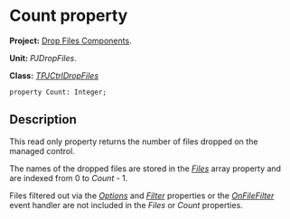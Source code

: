 <a href='Hidden comment: 
$Rev$
$Date$
'></a>

# Count property #

**Project:** [Drop Files Components](DropFilesComponents.md).

**Unit:** _PJDropFiles_.

**Class:** _[TPJCtrlDropFiles](TPJCtrlDropFiles.md)_

```
property Count: Integer;
```

## Description ##

This read only property returns the number of files dropped on the managed control.

The names of the dropped files are stored in the _[Files](TPJCtrlDropFilesFiles.md)_ array property and are indexed from 0 to _Count_ - 1.

Files filtered out via the _[Options](TPJCtrlDropFilesOptions.md)_ and _[Filter](TPJCtrlDropFilesFilter.md)_ properties or the _[OnFileFilter](TPJCtrlDropFilesOnFileFilter.md)_ event handler are not included in the _Files_ or _Count_ properties.